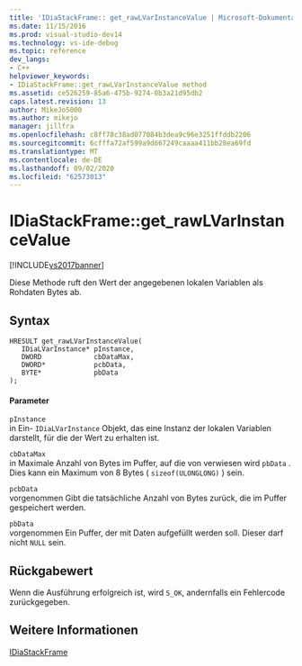 ```yaml
---
title: 'IDiaStackFrame:: get_rawLVarInstanceValue | Microsoft-Dokumentation'
ms.date: 11/15/2016
ms.prod: visual-studio-dev14
ms.technology: vs-ide-debug
ms.topic: reference
dev_langs:
- C++
helpviewer_keywords:
- IDiaStackFrame::get_rawLVarInstanceValue method
ms.assetid: ce526259-85a6-475b-9274-0b3a21d95db2
caps.latest.revision: 13
author: MikeJo5000
ms.author: mikejo
manager: jillfra
ms.openlocfilehash: c8ff78c38ad077084b3dea9c96e3251ffddb2206
ms.sourcegitcommit: 6cfffa72af599a9d667249caaaa411bb28ea69fd
ms.translationtype: MT
ms.contentlocale: de-DE
ms.lasthandoff: 09/02/2020
ms.locfileid: "62573013"
---
```

# <a name="idiastackframeget_rawlvarinstancevalue"></a>IDiaStackFrame::get_rawLVarInstanceValue
[!INCLUDE[vs2017banner](../../includes/vs2017banner.md)]

Diese Methode ruft den Wert der angegebenen lokalen Variablen als Rohdaten Bytes ab.  
  
## <a name="syntax"></a>Syntax  
  
```cpp#  
HRESULT get_rawLVarInstanceValue(  
   IDiaLVarInstance* pInstance,  
   DWORD             cbDataMax,  
   DWORD*            pcbData,  
   BYTE*             pbData  
);  
```  
  
#### <a name="parameters"></a>Parameter  
 `pInstance`  
 in Ein- `IDiaLVarInstance` Objekt, das eine Instanz der lokalen Variablen darstellt, für die der Wert zu erhalten ist.  
  
 `cbDataMax`  
 in Maximale Anzahl von Bytes im Puffer, auf die von verwiesen wird `pbData` . Dies kann ein Maximum von 8 Bytes ( `sizeof(ULONGLONG)` ) sein.  
  
 `pcbData`  
 vorgenommen Gibt die tatsächliche Anzahl von Bytes zurück, die im Puffer gespeichert werden.  
  
 `pbData`  
 vorgenommen Ein Puffer, der mit Daten aufgefüllt werden soll. Dieser darf nicht `NULL` sein.  
  
## <a name="return-value"></a>Rückgabewert  
 Wenn die Ausführung erfolgreich ist, wird `S_OK`, andernfalls ein Fehlercode zurückgegeben.  
  
## <a name="see-also"></a>Weitere Informationen  
 [IDiaStackFrame](../../debugger/debug-interface-access/idiastackframe.md)
